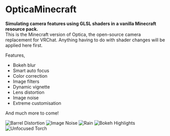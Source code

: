 # OpticaMinecraft

**Simulating camera features using GLSL shaders in a vanilla Minecraft resource pack.**\
This is the Minecraft version of Optica, the open-source camera replacement for VRChat. Anything having to do with shader changes will be applied here first.

Features,
- Bokeh blur
- Smart auto focus
- Color correction
- Image filters
- Dynamic vignette
- Lens distortion
- Image noise
- Extreme customisation

And much more to come!

![Barrel Distortion](https://github.com/auralius-dev/OpticaMinecraft/blob/main/img/1.png)
![Image Noise](https://github.com/auralius-dev/OpticaMinecraft/blob/main/img/2.png)
![Rain](https://github.com/auralius-dev/OpticaMinecraft/blob/main/img/3.png)
![Bokeh Highlights](https://github.com/auralius-dev/OpticaMinecraft/blob/main/img/4.png)
![Unfocused Torch](https://github.com/auralius-dev/OpticaMinecraft/blob/main/img/5.png)
